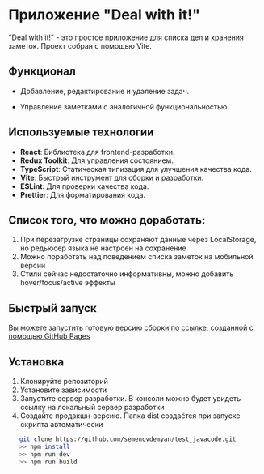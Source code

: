 # Приложение "Deal with it!"

"Deal with it!" - это простое приложение для списка дел и хранения заметок. 
Проект собран с помощью Vite.

## Функционал

- Добавление, редактирование и удаление задач.

- Управление заметками с аналогичной функциональностью.

## Используемые технологии

- **React**: Библиотека для frontend-разработки.
- **Redux Toolkit**: Для управления состоянием.
- **TypeScript**: Статическая типизация для улучшения качества кода.
- **Vite**: Быстрый инструмент для сборки и разработки.
- **ESLint**: Для проверки качества кода.
- **Prettier**: Для форматирования кода.

## Список того, что можно доработать:

1. При перезагрузке страницы сохраняют данные через LocalStorage, но редьюсер языка не настроен на сохранение
2. Можно поработать над поведением списка заметок на мобильной версии
3. Стили сейчас недостаточно информативны, можно добавить hover/focus/active эффекты

## Быстрый запуск
 [Вы можете запустить готовую версию сборки по ссылке, созданной с помощью GitHub Pages](https://semenovdemyan.github.io/test_javacode/)


## Установка

1. Клонируйте репозиторий
2. Установите зависимости
3. Запустите сервер разработки. В консоли можно будет увидеть ссылку на локальный сервер разработки
4. Создайте продакшн-версию. Папка dist создаётся при запуске скрипта автоматически
```bash
   git clone https://github.com/semenovdemyan/test_javacode.git
   >> npm install
   >> npm run dev
   >> npm run build